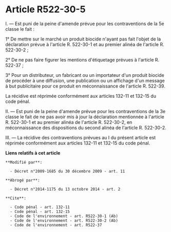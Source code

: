# Article R522-30-5

I. ― Est puni de la peine d'amende prévue pour les contraventions de la 5e classe le fait : 

1° De mettre sur le marché un produit biocide n'ayant pas fait l'objet de la déclaration prévue à l'article R. 522-30-1 et au
premier alinéa de l'article R. 522-30-2 ; 

2° De ne pas faire figurer les mentions d'étiquetage prévues à l'article R. 522-37 ; 

3° Pour un distributeur, un fabricant ou un importateur d'un produit biocide de procéder à une diffusion, une publication ou
un affichage d'un message à but publicitaire pour ce produit en méconnaissance de l'article R. 522-39. 

La récidive est réprimée conformément aux articles 132-11 et 132-15 du code pénal. 

II. ― Est puni de la peine d'amende prévue pour les contraventions de la 3e classe le fait de ne pas avoir mis à jour la
déclaration mentionnée à l'article R. 522-30-1 et au premier alinéa de l'article R. 522-30-2, en méconnaissance des
dispositions du second alinéa de l'article R. 522-30-2. 

III. ― La récidive des contraventions prévues au I du présent article est réprimée conformément aux articles 132-11 et 132-15
du code pénal.

**Liens relatifs à cet article**

	**Modifié par**:

	  - Décret n°2009-1685 du 30 décembre 2009 - art. 11

	**Abrogé par**:

	  - Décret n°2014-1175 du 13 octobre 2014 - art. 2

	**Cite**:

	  - Code pénal - art. 132-11
	  - Code pénal - art. 132-15
	  - Code de l'environnement - art. R522-30-1 (Ab)
	  - Code de l'environnement - art. R522-30-2 (Ab)
	  - Code de l'environnement - art. R522-37
